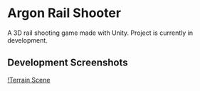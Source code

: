 # Argon Rail Shooter

A 3D rail shooting game made with Unity.  Project is currently in development.

## Development Screenshots

[!Terrain Scene](https://github.com/ahunt2/argon-rail-shooter/blob/main/screenshots/argon-assault-scene.png)
